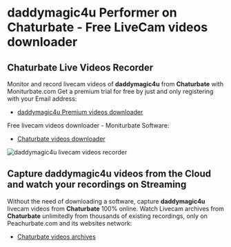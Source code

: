# daddymagic4u Performer on Chaturbate - Free LiveCam videos downloader

## Chaturbate Live Videos Recorder

Monitor and record livecam videos of **daddymagic4u** from **Chaturbate** with Moniturbate.com
Get a premium trial for free by just and only registering with your Email address:
* [daddymagic4u Premium videos downloader](https://moniturbate.com/request-demo-licence-key.html)

Free livecam videos downloader - Moniturbate Software:
* [Chaturbate videos downloader](https://moniturbate.com/moniturbate-download-software.html)

![daddymagic4u livecam videos recorder](https://peachurnet.com/templates/moniturbate-software.png)


## Capture daddymagic4u videos from the Cloud and watch your recordings on Streaming

Without the need of downloading a software, capture **daddymagic4u** livecam videos from **Chaturbate** 100% online.
Watch Livecam archives from **Chaturbate** unlimitedly from thousands of existing recordings, only on Peachurbate.com and its websites network:
* [Chaturbate videos archives](https://peachurnet.com/)
